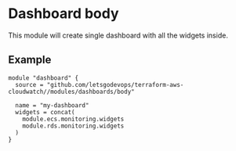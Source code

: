 # Dashboard body

This module will create single dashboard with all the widgets inside.


## Example

```
module "dashboard" {
  source = "github.com/letsgodevops/terraform-aws-cloudwatch//modules/dashboards/body"

  name = "my-dashboard"
  widgets = concat(
    module.ecs.monitoring.widgets
    module.rds.monitoring.widgets
  )
}
```
